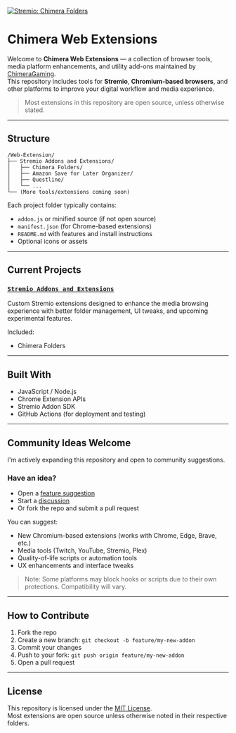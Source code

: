 [![Stremio: Chimera Folders](https://img.shields.io/badge/Stremio-Chimera%20Folders-5E3A87?style=for-the-badge&logo=stremio&logoColor=white)](https://github.com/ChimeraGaming/Chromium-Based-Web-Extensions/tree/main/Stremio%20Addons%20and%20Extensions/Chimera%20Folders)

# Chimera Web Extensions

Welcome to **Chimera Web Extensions** — a collection of browser tools, media platform enhancements, and utility add-ons maintained by [ChimeraGaming](https://github.com/ChimeraGaming).  
This repository includes tools for **Stremio**, **Chromium-based browsers**, and other platforms to improve your digital workflow and media experience.

> Most extensions in this repository are open source, unless otherwise stated.

---

## Structure

```plaintext
/Web-Extension/
├── Stremio Addons and Extensions/
│   ├── Chimera Folders/
│   ├── Amazon Save for Later Organizer/
│   ├── Questline/
│   └── ...
└── (More tools/extensions coming soon)
```

Each project folder typically contains:
- `addon.js` or minified source (if not open source)
- `manifest.json` (for Chrome-based extensions)
- `README.md` with features and install instructions
- Optional icons or assets

---

## Current Projects

### [`Stremio Addons and Extensions`](./Stremio%20Addons%20and%20Extensions)

Custom Stremio extensions designed to enhance the media browsing experience with better folder management, UI tweaks, and upcoming experimental features.

Included:
- Chimera Folders

---

## Built With

- JavaScript / Node.js  
- Chrome Extension APIs  
- Stremio Addon SDK  
- GitHub Actions (for deployment and testing)

---

## Community Ideas Welcome

I'm actively expanding this repository and open to community suggestions.

### Have an idea?
- Open a [feature suggestion](https://github.com/ChimeraGaming/Web-Extension/issues/new?labels=enhancement&template=feature_request.md)
- Start a [discussion](https://github.com/ChimeraGaming/Web-Extension/discussions)
- Or fork the repo and submit a pull request

You can suggest:
- New Chromium-based extensions (works with Chrome, Edge, Brave, etc.)
- Media tools (Twitch, YouTube, Stremio, Plex)  
- Quality-of-life scripts or automation tools  
- UX enhancements and interface tweaks

> Note: Some platforms may block hooks or scripts due to their own protections. Compatibility will vary.

---

## How to Contribute

1. Fork the repo  
2. Create a new branch: `git checkout -b feature/my-new-addon`  
3. Commit your changes  
4. Push to your fork: `git push origin feature/my-new-addon`  
5. Open a pull request

---

## License

This repository is licensed under the [MIT License](./LICENSE).  
Most extensions are open source unless otherwise noted in their respective folders.

